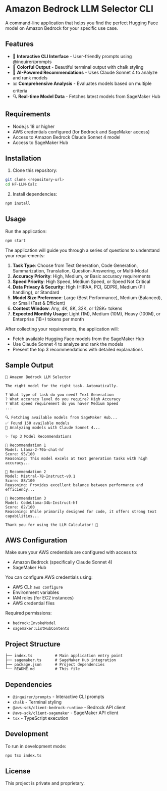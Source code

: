 # Amazon Bedrock LLM Selector CLI

A command-line application that helps you find the perfect Hugging Face model on Amazon Bedrock for your specific use case. 

## Features

- 🚀 **Interactive CLI Interface** - User-friendly prompts using @inquirer/prompts
- 🎨 **Colorful Output** - Beautiful terminal output with chalk styling
- 🤖 **AI-Powered Recommendations** - Uses Claude Sonnet 4 to analyze and rank models
- 📊 **Comprehensive Analysis** - Evaluates models based on multiple criteria
- 🔍 **Real-time Model Data** - Fetches latest models from SageMaker Hub

## Requirements

- Node.js 18 or higher
- AWS credentials configured (for Bedrock and SageMaker access)
- Access to Amazon Bedrock Claude Sonnet 4 model
- Access to SageMaker Hub

## Installation

1. Clone this repository:
```bash
git clone <repository-url>
cd HF-LLM-Calc
```

2. Install dependencies:
```bash
npm install
```

## Usage

Run the application:
```bash
npm start
```

The application will guide you through a series of questions to understand your requirements:

1. **Task Type**: Choose from Text Generation, Code Generation, Summarization, Translation, Question-Answering, or Multi-Modal
2. **Accuracy Priority**: High, Medium, or Basic accuracy requirements
3. **Speed Priority**: High Speed, Medium Speed, or Speed Not Critical
4. **Data Privacy & Security**: High (HIPAA, PCI, GDPR), Medium (PII handling), or Standard
5. **Model Size Preference**: Large (Best Performance), Medium (Balanced), or Small (Fast & Efficient)
6. **Context Window**: Any, 4K, 8K, 32K, or 128K+ tokens
7. **Expected Monthly Usage**: Light (1M), Medium (10M), Heavy (100M), or Enterprise (1B+) tokens per month

After collecting your requirements, the application will:
- Fetch available Hugging Face models from the SageMaker Hub
- Use Claude Sonnet 4 to analyze and rank the models
- Present the top 3 recommendations with detailed explanations

## Sample Output

```
🚀 Amazon Bedrock LLM Selector

The right model for the right task. Automatically.

? What type of task do you need? Text Generation
? What accuracy level do you require? High Accuracy
? What speed requirement do you have? Medium Speed
...

🔍 Fetching available models from SageMaker Hub...
✅ Found 150 available models
🤖 Analyzing models with Claude Sonnet 4...

✨ Top 3 Model Recommendations

🥇 Recommendation 1
Model: Llama-2-70b-chat-hf
Score: 95/100
Reasoning: This model excels at text generation tasks with high accuracy...

🥈 Recommendation 2
Model: Mistral-7B-Instruct-v0.1
Score: 88/100
Reasoning: Provides excellent balance between performance and efficiency...

🥉 Recommendation 3
Model: CodeLlama-34b-Instruct-hf
Score: 82/100
Reasoning: While primarily designed for code, it offers strong text capabilities...

Thank you for using the LLM Calculator! 🎉
```

## AWS Configuration

Make sure your AWS credentials are configured with access to:
- Amazon Bedrock (specifically Claude Sonnet 4)
- SageMaker Hub

You can configure AWS credentials using:
- AWS CLI: `aws configure`
- Environment variables
- IAM roles (for EC2 instances)
- AWS credential files

Required permissions:
- `bedrock:InvokeModel`
- `sagemaker:ListHubContents`

## Project Structure

```
├── index.ts          # Main application entry point
├── sagemaker.ts      # SageMaker Hub integration
├── package.json      # Project dependencies
└── README.md         # This file
```

## Dependencies

- `@inquirer/prompts` - Interactive CLI prompts
- `chalk` - Terminal styling
- `@aws-sdk/client-bedrock-runtime` - Bedrock API client
- `@aws-sdk/client-sagemaker` - SageMaker API client
- `tsx` - TypeScript execution

## Development

To run in development mode:
```bash
npx tsx index.ts
```

## License

This project is private and proprietary.
